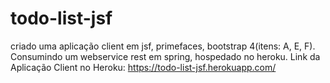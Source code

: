 # todo-list-jsf

criado uma aplicação client em jsf, primefaces, bootstrap 4(itens: A, E, F). Consumindo um webservice rest em spring, hospedado no heroku.
Link da Aplicação Client no Heroku: https://todo-list-jsf.herokuapp.com/
